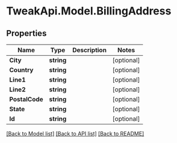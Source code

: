 # TweakApi.Model.BillingAddress
## Properties

Name | Type | Description | Notes
------------ | ------------- | ------------- | -------------
**City** | **string** |  | [optional] 
**Country** | **string** |  | [optional] 
**Line1** | **string** |  | [optional] 
**Line2** | **string** |  | [optional] 
**PostalCode** | **string** |  | [optional] 
**State** | **string** |  | [optional] 
**Id** | **string** |  | [optional] 

[[Back to Model list]](../README.md#documentation-for-models) [[Back to API list]](../README.md#documentation-for-api-endpoints) [[Back to README]](../README.md)

